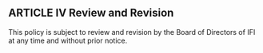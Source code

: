 ## ARTICLE IV Review and Revision 

This policy is subject to review and revision by the Board of Directors of
IFI at any time and without prior notice. 

